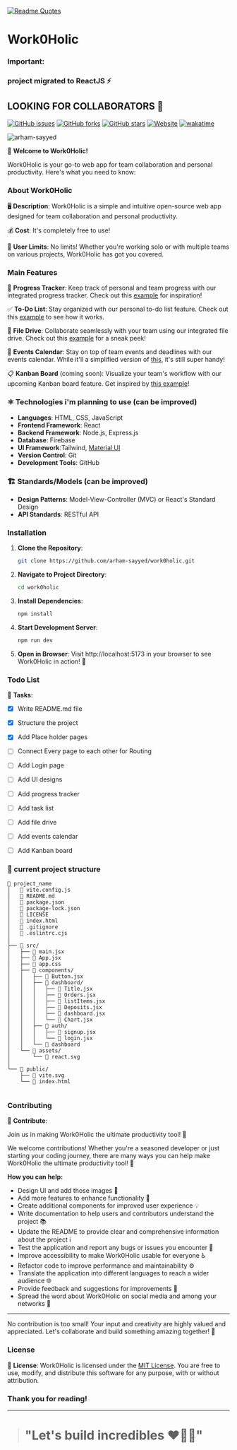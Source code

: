 [![Readme Quotes](https://quotes-github-readme.vercel.app/api?type=horizontal&theme=dracula)](https://github.com/piyushsuthar/github-readme-quotes)

# Work0Holic

### Important: 
### project migrated to ReactJS ⚡
## LOOKING FOR COLLABORATORS 📢

[![GitHub issues](https://img.shields.io/github/issues/arham-sayyed/work0holic)](https://github.com/arham-sayyed/work0holic/issues)
[![GitHub forks](https://img.shields.io/github/forks/arham-sayyed/work0holic)](https://github.com/arham-sayyed/work0holic/network)
[![GitHub stars](https://img.shields.io/github/stars/arham-sayyed/work0holic)](https://github.com/arham-sayyed/work0holic/stargazers)
[![Website](https://img.shields.io/website?down_color=red&down_message=offline&up_color=green&up_message=online&url=https%3A%2F%2Fwork0holic.com)](https://work0holic.com) 
[![wakatime](https://wakatime.com/badge/github/arham-sayyed/work0holic.svg)](https://wakatime.com/badge/github/arham-sayyed/work0holic)
<p align="left"> <img src="https://komarev.com/ghpvc/?username=work0holic&label=visitors&color=0e75b6&style=flat" alt="arham-sayyed" /> </p>

🚀 **Welcome to Work0Holic!**

Work0Holic is your go-to web app for team collaboration and personal productivity. Here's what you need to know:

### About Work0Holic
🖥️ **Description**: Work0Holic is a simple and intuitive open-source web app designed for team collaboration and personal productivity.

💰 **Cost**: It's completely free to use!

👥 **User Limits**: No limits! Whether you're working solo or with multiple teams on various projects, Work0Holic has got you covered.

### Main Features
🎯 **Progress Tracker**: Keep track of personal and team progress with our integrated progress tracker. Check out this [example](https://www.behance.net/gallery/120650961/Task-Management-Dashboard?tracking_source=search_projects|progress+chart) for inspiration!

✅ **To-Do List**: Stay organized with our personal to-do list feature. Check out this [example](https://webix.com/demos/todolist/) to see how it works.

📁 **File Drive**: Collaborate seamlessly with your team using our integrated file drive. Check out this [example](https://webix.com/demos/filemanager/) for a sneak peek!

📅 **Events Calendar**: Stay on top of team events and deadlines with our events calendar. While it'll a simplified version of [this](https://webix.com/demos/scheduler/), it's still super handy!

📋 **Kanban Board** (coming soon): Visualize your team's workflow with our upcoming Kanban board feature. Get inspired by [this example](https://webix.com/demos/kanban/)!


### ⚛️ Technologies i'm planning to use (can be improved)

- **Languages**: HTML, CSS, JavaScript
- **Frontend Framework**: React
- **Backend Framework**: Node.js, Express.js
- **Database**: Firebase 
- **UI Framework**:Tailwind, [Material UI](https://mui.com/material-ui/)
- **Version Control**: Git
- **Development Tools**: GitHub

### 🏗️ Standards/Models (can be improved)

- **Design Patterns**: Model-View-Controller (MVC) or React's Standard Design
- **API Standards**: RESTful API

### Installation
1. **Clone the Repository**:
    ```bash
    git clone https://github.com/arham-sayyed/work0holic.git
    ```
2. **Navigate to Project Directory**:
    ```bash
    cd work0holic
    ```
3. **Install Dependencies**:
    ```bash
    npm install
    ```
4. **Start Development Server**:
    ```bash
    npm run dev
    ```
5. **Open in Browser**:
Visit http://localhost:5173 in your browser to see Work0Holic in action! 🌟


### Todo List
📝 **Tasks**:
- [x] Write README.md file
- [x] Structure the project
- [x] Add Place holder pages
- [ ] Connect Every page to each other for Routing
- [ ] Add Login page 
- [ ] Add UI designs

- [ ] Add progress tracker
- [ ] Add task list
- [ ] Add file drive
- [ ] Add events calendar
- [ ] Add Kanban board

### 📂 current project structure
```
📁 project_name
│   📄 vite.config.js
│   📄 README.md
│   📄 package.json
│   📄 package-lock.json
│   📄 LICENSE
│   📄 index.html
│   📄 .gitignore
│   📄 .eslintrc.cjs
│
├── 📁 src/
│   ├── 📄 main.jsx
│   ├── 📄 App.jsx
│   ├── 📄 app.css
│   ├── 📁 components/
│   │   ├── 📄 Button.jsx
│   │   ├── 📁 dashboard/
│   │   │   ├── 📄 Title.jsx
│   │   │   ├── 📄 Orders.jsx
│   │   │   ├── 📄 listItems.jsx
│   │   │   ├── 📄 Deposits.jsx
│   │   │   ├── 📄 dashboard.jsx
│   │   │   └── 📄 Chart.jsx
│   │   ├── 📁 auth/
│   │   │   ├── 📄 signup.jsx
│   │   │   └── 📄 login.jsx
│   │   └── 📁 dashboard
│   └── 📁 assets/
│       └── 📄 react.svg
│
└── 📁 public/
    ├── 📄 vite.svg
    └── 📄 index.html


```

### Contributing

🤝 **Contribute**: 

Join us in making Work0Holic the ultimate productivity tool! 🚀

We welcome contributions! Whether you're a seasoned developer or just starting your coding journey, there are many ways you can help make Work0Holic the ultimate productivity tool! 🚀

**How you can help:**
- Design UI and add those images 🎨
- Add more features to enhance functionality 🚀
- Create additional components for improved user experience 💡
- Write documentation to help users and contributors understand the project 📚
- Update the README to provide clear and comprehensive information about the project ℹ️
- Test the application and report any bugs or issues you encounter 🐞
- Improve accessibility to make Work0Holic usable for everyone ♿
- Refactor code to improve performance and maintainability ⚙️
- Translate the application into different languages to reach a wider audience 🌐
- Provide feedback and suggestions for improvements 💬
- Spread the word about Work0Holic on social media and among your networks 📢

---

No contribution is too small! Your input and creativity are highly valued and appreciated. Let's collaborate and build something amazing together! 🌟

### License
📝 **License**: Work0Holic is licensed under the [MIT License](https://opensource.org/licenses/MIT). You are free to use, modify, and distribute this software for any purpose, with or without attribution.

### Thank you for reading!

---

> # "Let's build incredibles ❤️‍🔥🚀"



